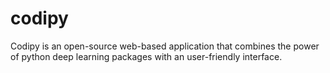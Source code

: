 # codipy
Codipy is an open-source web-based application that combines the power of python deep learning packages with an user-friendly interface.

